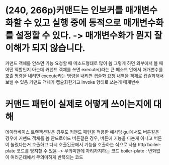 # (240, 266p)커맨드는 인보커를 매개변수화할 수 있고 실행 중에 동적으로 매개변수화를 설정할 수 있다. -> 매개변수화가 뭔지 잘 이해가 되지 않습니다.
커맨드 객체를 안쓰면 기능 요청할 때 메소드형태로 많이 씀
그렇게 하면 외부에서 볼 때 어떤 역할인지 아는데
커맨드 객체를 쓰면 execute()라는 큰 메소드 안에서 매개변수를 호출 명령을 내리면 execute라는 명령을 내리면 캡슐화
요청 내역을 객체로 캡슐화해서 보낼 수 있음
커맨드 객체가 캡슐화한거고 invoke 형태로 쓰는게 매개변수

# 커맨드 패턴이 실제로 어떻게 쓰이는지에 대해

데이터베이스 트랜잭션같은 경우도 커맨드 패턴을 적용한 예시임
gui에서도 버튼같은 경우에 커맨드 객체를 씀
안드로이드 버튼같은 경우, 버튼에 기능을 다는게 아니고 버튼이 눌렸다는거 호출하고 다시 호출된곳에서 기능을 호출하는 식으로 사용
http boiler-plate 코드를 방지할 수 있음 -> 무의미한데 자리차지하는 코드
boiler-plate : 변화없이 여러군데에서 무의미하게 반복되는 코드
